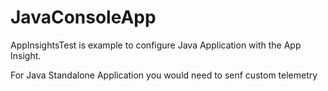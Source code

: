 # JavaConsoleApp

AppInsightsTest is example to configure Java Application with the App Insight. 

For Java Standalone Application you would need to senf custom telemetry
